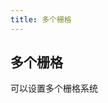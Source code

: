 ```yaml
---
title: 多个栅格
---
```


<b-back-top></b-back-top>

## 多个栅格

可以设置多个栅格系统

<preview path="./demo/03-multiple-grids.vue"></preview>
